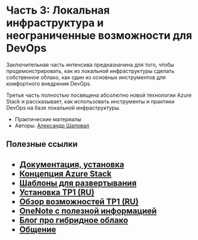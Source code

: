 # Часть 3: Локальная инфраструктура и неограниченные возможности для DevOps

Заключительная часть интенсива предназначена для того, чтобы продемонстрировать, как из локальной инфраструктуры сделать собственное облако,
как один из основных инструментов для комфортного внедрения DevOps. 

Третья часть полностью посвящена абсолютно новой технологии Azure Stack и рассказывает, как использовать инструменты и практики DevOps на базе локальной инфраструктуры.

<ul>
<li>Практические материалы</li>
<li>Авторы: <a href="https://twitter.com/ashapoval">Александр Шаповал</a></li>
</ul>

<h2>Полезные ссылки<h2>
<ul>
<li><a href="aka.ms/azurestackdocs">Документация, установка</a></li>
<li><a href="aka.ms/azurestackwhitepaper">Концепция Azure Stack</a></li>
<li><a href="aka.ms/azurestackgithub">Шаблоны для развертывания</a></li>
<li><a href="habrahabr.ru/post/276547">Установка TP1 (RU)</a></li>
<li><a href="habrahabr.ru/company/Microsoft/blog/277777">Обзор возможностей TP1 (RU)</a></li>
<li><a href="aka.ms/azurestackwiki">OneNote с полезной информацией</a></li>
<li><a href="blogs.technet.com/hybridcloud/">Блог про гибридное облако</a></li>
<li><a href="aka.ms/azurestackforum">Общение</a></li>
</ul>
